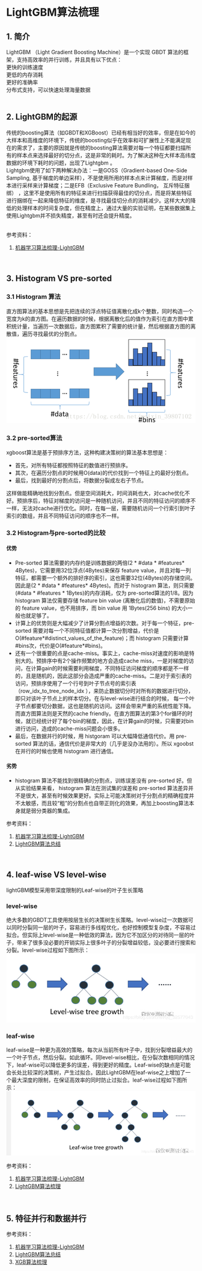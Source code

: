 # LightGBM算法梳理

## 1. 简介
LightGBM （Light Gradient Boosting Machine）是一个实现 GBDT 算法的框架，支持高效率的并行训练，并且具有以下优点：<br>
更快的训练速度 <br>
更低的内存消耗 <br>
更好的准确率 <br>
分布式支持，可以快速处理海量数据 <br><br>

## 2. LightGBM的起源
传统的boosting算法（如GBDT和XGBoost）已经有相当好的效率，但是在如今的大样本和高维度的环境下，传统的boosting似乎在效率和可扩展性上不能满足现在的需求了，主要的原因就是传统的boosting算法需要对每一个特征都要扫描所有的样本点来选择最好的切分点，这是非常的耗时。为了解决这种在大样本高纬度数据的环境下耗时的问题，出现了Lightgbm 。<br>
Lightgbm使用了如下两种解决办法：一是GOSS（Gradient-based One-Side Sampling, 基于梯度的单边采样），不是使用所用的样本点来计算梯度，而是对样本进行采样来计算梯度；二是EFB（Exclusive Feature Bundling， 互斥特征捆绑） ，这里不是使用所有的特征来进行扫描获得最佳的切分点，而是将某些特征进行捆绑在一起来降低特征的维度，是寻找最佳切分点的消耗减少。这样大大的降低的处理样本的时间复杂度，但在精度上，通过大量的实验证明，在某些数据集上使用Lightgbm并不损失精度，甚至有时还会提升精度。<br>
<br>

参考资料：<br>
1. [机器学习算法梳理-LightGBM](https://blog.csdn.net/mingxiaod/article/details/86233309)<br>
<br>

## 3. Histogram VS pre-sorted

### 3.1 Histogram 算法
直方图算法的基本思想是先把连续的浮点特征值离散化成k个整数，同时构造一个宽度为k的直方图。在遍历数据的时候，根据离散化后的值作为索引在直方图中累积统计量，当遍历一次数据后，直方图累积了需要的统计量，然后根据直方图的离散值，遍历寻找最优的分割点。 <br>
![](https://github.com/Drizzle-Zhang/practice/blob/master/ensemble_learning/Supp_LightGBM/histogram.png)<br>

### 3.2 pre-sorted算法
xgboost算法是基于预排序方法，这种构建决策树的算法基本思想是：<br>

* 首先，对所有特征都按照特征的数值进行预排序。<br>
* 其次，在遍历分割点的时候用O(data)的代价找到一个特征上的最好分割点。<br>
* 最后，找到最好的分割点后，将数据分裂成左右子节点。<br>

这样做能精确地找到分割点。但是空间消耗大，时间消耗也大，对cache优化不好。预排序后，特征对梯度的访问是一种随机访问，并且不同的特征访问的顺序不一样，无法对cache进行优化。同时，在每一层，需要随机访问一个行索引到叶子索引的数组，并且不同特征访问的顺序也不一样。<br>

### 3.2 Histogram与pre-sorted的比较
#### 优势
* Pre-sorted 算法需要的内存约是训练数据的两倍(2 * #data * #features* 4Bytes)，它需要用32位浮点(4Bytes)来保存 feature value，并且对每一列特征，都需要一个额外的排好序的索引，这也需要32位(4Bytes)的存储空间。因此是(2 * #data * #features* 4Bytes)。而对于 histogram 算法，则只需要(#data * #features * 1Bytes)的内存消耗，仅为 pre-sorted算法的1/8。因为 histogram 算法仅需要存储 feature bin value (离散化后的数值)，不需要原始的 feature value，也不用排序，而 bin value 用 1Bytes(256 bins) 的大小一般也就足够了。<br>
* 计算上的优势则是大幅减少了计算分割点增益的次数。对于每一个特征，pre-sorted 需要对每一个不同特征值都计算一次分割增益，代价是O(#feature*#distinct_values_of_the_feature)；而 histogram 只需要计算#bins次，代价是O(#feature*#bins)。<br>
* 还有一个很重要的点是cache-miss。事实上，cache-miss对速度的影响是特别大的。预排序中有2个操作频繁的地方会造成cache miss，一是对梯度的访问，在计算gain的时候需要利用梯度，不同特征访问梯度的顺序都是不一样的，且是随机的，因此这部分会造成严重的cache-miss。二是对于索引表的访问，预排序使用了一个行号到叶子节点号的索引表（row_idx_to_tree_node_idx ），来防止数据切分时对所有的数据进行切分，即只对该叶子节点上的样本切分。在与level-wise进行结合的时候， 每一个叶子节点都要切分数据，这也是随机的访问。这样会带来严重的系统性能下降。而直方图算法则是天然的cache friendly。在直方图算法的第3个for循环的时候，就已经统计好了每个bin的梯度，因此，在计算gain的时候，只需要对bin进行访问，造成的cache-miss问题会小很多。<br>
* 最后，在数据并行的时候，用 histgoram 可以大幅降低通信代价。用 pre-sorted 算法的话，通信代价是非常大的（几乎是没办法用的）。所以 xgoobst 在并行的时候也使用 histogram 进行通信。<br>


#### 劣势
* histogram 算法不能找到很精确的分割点，训练误差没有 pre-sorted 好。但从实验结果来看， histogram 算法在测试集的误差和 pre-sorted 算法差异并不是很大，甚至有时候效果更好。实际上可能决策树对于分割点的精确程度并不太敏感，而且较“粗”的分割点也自带正则化的效果，再加上boosting算法本身就是弱分类器的集成。<br>

参考资料：<br>
1. [机器学习算法梳理-LightGBM](https://blog.csdn.net/mingxiaod/article/details/86233309)<br>
2. [LightGBM算法总结](https://blog.csdn.net/weixin_39807102/article/details/81912566)<br>
<br>


## 4. leaf-wise VS level-wise
lightGBM模型采用带深度限制的Leaf-wise的叶子生长策略<br>

### level-wise
绝大多数的GBDT工具使用按层生长的决策树生长策略。level-wise过一次数据可以同时分裂同一层的叶子，容易进行多线程优化，也好控制模型复杂度，不容易过拟合。但实际上level-wise是一种低效的算法，因为它不加区分的对待同一层的叶子，带来了很多没必要的开销实际上很多叶子的分裂增益较低，没必要进行搜索和分裂。level-wise过程如下图所示：<br>
![](https://github.com/Drizzle-Zhang/practice/blob/master/ensemble_learning/Supp_LightGBM/level_wise.png)<br>

### leaf-wise
leaf-wise是一种更为高效的策略，每次从当前所有叶子中，找到分裂增益最大的一个叶子节点，然后分裂。如此循环。同level-wise相比，在分裂次数相同的情况下，leaf-wise可以降低更多的误差，得到更好的精度。Leaf-wise的缺点是可能会长处比较深的决策树，产生过拟合。因此LightGBM在leaf-wise之上增加了一个最大深度的限制，在保证高效率的同时防止过拟合。leaf-wise过程如下图所示：<br>
![](https://github.com/Drizzle-Zhang/practice/blob/master/ensemble_learning/Supp_LightGBM/leaf_wise.png)<br>

参考资料：<br>
1. [机器学习算法梳理-LightGBM](https://blog.csdn.net/mingxiaod/article/details/86233309)<br>
2. [LightGBM算法梳理](https://blog.csdn.net/qq_32577043/article/details/86215754#levelwise_37)<br>
<br>

## 5. 特征并行和数据并行


参考资料：<br>
1. [机器学习算法梳理-LightGBM](https://blog.csdn.net/mingxiaod/article/details/86233309)<br>
2. [LightGBM算法总结](https://blog.csdn.net/weixin_39807102/article/details/81912566)<br>
3. [XGB算法梳理](https://blog.csdn.net/wangrongrongwq/article/details/86755915#2.%E7%AE%97%E6%B3%95%E5%8E%9F%E7%90%86)<br>
<br>






